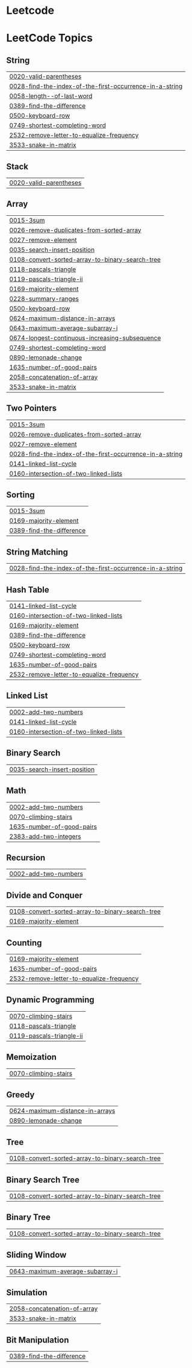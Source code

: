 # Leetcode
<!---LeetCode Topics Start-->
# LeetCode Topics
## String
|  |
| ------- |
| [0020-valid-parentheses](https://github.com/Selam25-30/Leetcode/tree/master/0020-valid-parentheses) |
| [0028-find-the-index-of-the-first-occurrence-in-a-string](https://github.com/Selam25-30/Leetcode/tree/master/0028-find-the-index-of-the-first-occurrence-in-a-string) |
| [0058-length--of-last-word](https://github.com/Selam25-30/Leetcode/tree/master/0058-length-of-last-word) |
| [0389-find-the-difference](https://github.com/Selam25-30/Leetcode/tree/master/0389-find-the-difference) |
| [0500-keyboard-row](https://github.com/Selam25-30/Leetcode/tree/master/0500-keyboard-row) |
| [0749-shortest-completing-word](https://github.com/Selam25-30/Leetcode/tree/master/0749-shortest-completing-word) |
| [2532-remove-letter-to-equalize-frequency](https://github.com/Selam25-30/Leetcode/tree/master/2532-remove-letter-to-equalize-frequency) |
| [3533-snake-in-matrix](https://github.com/Selam25-30/Leetcode/tree/master/3533-snake-in-matrix) |
## Stack
|  |
| ------- |
| [0020-valid-parentheses](https://github.com/Selam25-30/Leetcode/tree/master/0020-valid-parentheses) |
## Array
|  |
| ------- |
| [0015-3sum](https://github.com/Selam25-30/Leetcode/tree/master/0015-3sum) |
| [0026-remove-duplicates-from-sorted-array](https://github.com/Selam25-30/Leetcode/tree/master/0026-remove-duplicates-from-sorted-array) |
| [0027-remove-element](https://github.com/Selam25-30/Leetcode/tree/master/0027-remove-element) |
| [0035-search-insert-position](https://github.com/Selam25-30/Leetcode/tree/master/0035-search-insert-position) |
| [0108-convert-sorted-array-to-binary-search-tree](https://github.com/Selam25-30/Leetcode/tree/master/0108-convert-sorted-array-to-binary-search-tree) |
| [0118-pascals-triangle](https://github.com/Selam25-30/Leetcode/tree/master/0118-pascals-triangle) |
| [0119-pascals-triangle-ii](https://github.com/Selam25-30/Leetcode/tree/master/0119-pascals-triangle-ii) |
| [0169-majority-element](https://github.com/Selam25-30/Leetcode/tree/master/0169-majority-element) |
| [0228-summary-ranges](https://github.com/Selam25-30/Leetcode/tree/master/0228-summary-ranges) |
| [0500-keyboard-row](https://github.com/Selam25-30/Leetcode/tree/master/0500-keyboard-row) |
| [0624-maximum-distance-in-arrays](https://github.com/Selam25-30/Leetcode/tree/master/0624-maximum-distance-in-arrays) |
| [0643-maximum-average-subarray-i](https://github.com/Selam25-30/Leetcode/tree/master/0643-maximum-average-subarray-i) |
| [0674-longest-continuous-increasing-subsequence](https://github.com/Selam25-30/Leetcode/tree/master/0674-longest-continuous-increasing-subsequence) |
| [0749-shortest-completing-word](https://github.com/Selam25-30/Leetcode/tree/master/0749-shortest-completing-word) |
| [0890-lemonade-change](https://github.com/Selam25-30/Leetcode/tree/master/0890-lemonade-change) |
| [1635-number-of-good-pairs](https://github.com/Selam25-30/Leetcode/tree/master/1635-number-of-good-pairs) |
| [2058-concatenation-of-array](https://github.com/Selam25-30/Leetcode/tree/master/2058-concatenation-of-array) |
| [3533-snake-in-matrix](https://github.com/Selam25-30/Leetcode/tree/master/3533-snake-in-matrix) |
## Two Pointers
|  |
| ------- |
| [0015-3sum](https://github.com/Selam25-30/Leetcode/tree/master/0015-3sum) |
| [0026-remove-duplicates-from-sorted-array](https://github.com/Selam25-30/Leetcode/tree/master/0026-remove-duplicates-from-sorted-array) |
| [0027-remove-element](https://github.com/Selam25-30/Leetcode/tree/master/0027-remove-element) |
| [0028-find-the-index-of-the-first-occurrence-in-a-string](https://github.com/Selam25-30/Leetcode/tree/master/0028-find-the-index-of-the-first-occurrence-in-a-string) |
| [0141-linked-list-cycle](https://github.com/Selam25-30/Leetcode/tree/master/0141-linked-list-cycle) |
| [0160-intersection-of-two-linked-lists](https://github.com/Selam25-30/Leetcode/tree/master/0160-intersection-of-two-linked-lists) |
## Sorting
|  |
| ------- |
| [0015-3sum](https://github.com/Selam25-30/Leetcode/tree/master/0015-3sum) |
| [0169-majority-element](https://github.com/Selam25-30/Leetcode/tree/master/0169-majority-element) |
| [0389-find-the-difference](https://github.com/Selam25-30/Leetcode/tree/master/0389-find-the-difference) |
## String Matching
|  |
| ------- |
| [0028-find-the-index-of-the-first-occurrence-in-a-string](https://github.com/Selam25-30/Leetcode/tree/master/0028-find-the-index-of-the-first-occurrence-in-a-string) |
## Hash Table
|  |
| ------- |
| [0141-linked-list-cycle](https://github.com/Selam25-30/Leetcode/tree/master/0141-linked-list-cycle) |
| [0160-intersection-of-two-linked-lists](https://github.com/Selam25-30/Leetcode/tree/master/0160-intersection-of-two-linked-lists) |
| [0169-majority-element](https://github.com/Selam25-30/Leetcode/tree/master/0169-majority-element) |
| [0389-find-the-difference](https://github.com/Selam25-30/Leetcode/tree/master/0389-find-the-difference) |
| [0500-keyboard-row](https://github.com/Selam25-30/Leetcode/tree/master/0500-keyboard-row) |
| [0749-shortest-completing-word](https://github.com/Selam25-30/Leetcode/tree/master/0749-shortest-completing-word) |
| [1635-number-of-good-pairs](https://github.com/Selam25-30/Leetcode/tree/master/1635-number-of-good-pairs) |
| [2532-remove-letter-to-equalize-frequency](https://github.com/Selam25-30/Leetcode/tree/master/2532-remove-letter-to-equalize-frequency) |
## Linked List
|  |
| ------- |
| [0002-add-two-numbers](https://github.com/Selam25-30/Leetcode/tree/master/0002-add-two-numbers) |
| [0141-linked-list-cycle](https://github.com/Selam25-30/Leetcode/tree/master/0141-linked-list-cycle) |
| [0160-intersection-of-two-linked-lists](https://github.com/Selam25-30/Leetcode/tree/master/0160-intersection-of-two-linked-lists) |
## Binary Search
|  |
| ------- |
| [0035-search-insert-position](https://github.com/Selam25-30/Leetcode/tree/master/0035-search-insert-position) |
## Math
|  |
| ------- |
| [0002-add-two-numbers](https://github.com/Selam25-30/Leetcode/tree/master/0002-add-two-numbers) |
| [0070-climbing-stairs](https://github.com/Selam25-30/Leetcode/tree/master/0070-climbing-stairs) |
| [1635-number-of-good-pairs](https://github.com/Selam25-30/Leetcode/tree/master/1635-number-of-good-pairs) |
| [2383-add-two-integers](https://github.com/Selam25-30/Leetcode/tree/master/2383-add-two-integers) |
## Recursion
|  |
| ------- |
| [0002-add-two-numbers](https://github.com/Selam25-30/Leetcode/tree/master/0002-add-two-numbers) |
## Divide and Conquer
|  |
| ------- |
| [0108-convert-sorted-array-to-binary-search-tree](https://github.com/Selam25-30/Leetcode/tree/master/0108-convert-sorted-array-to-binary-search-tree) |
| [0169-majority-element](https://github.com/Selam25-30/Leetcode/tree/master/0169-majority-element) |
## Counting
|  |
| ------- |
| [0169-majority-element](https://github.com/Selam25-30/Leetcode/tree/master/0169-majority-element) |
| [1635-number-of-good-pairs](https://github.com/Selam25-30/Leetcode/tree/master/1635-number-of-good-pairs) |
| [2532-remove-letter-to-equalize-frequency](https://github.com/Selam25-30/Leetcode/tree/master/2532-remove-letter-to-equalize-frequency) |
## Dynamic Programming
|  |
| ------- |
| [0070-climbing-stairs](https://github.com/Selam25-30/Leetcode/tree/master/0070-climbing-stairs) |
| [0118-pascals-triangle](https://github.com/Selam25-30/Leetcode/tree/master/0118-pascals-triangle) |
| [0119-pascals-triangle-ii](https://github.com/Selam25-30/Leetcode/tree/master/0119-pascals-triangle-ii) |
## Memoization
|  |
| ------- |
| [0070-climbing-stairs](https://github.com/Selam25-30/Leetcode/tree/master/0070-climbing-stairs) |
## Greedy
|  |
| ------- |
| [0624-maximum-distance-in-arrays](https://github.com/Selam25-30/Leetcode/tree/master/0624-maximum-distance-in-arrays) |
| [0890-lemonade-change](https://github.com/Selam25-30/Leetcode/tree/master/0890-lemonade-change) |
## Tree
|  |
| ------- |
| [0108-convert-sorted-array-to-binary-search-tree](https://github.com/Selam25-30/Leetcode/tree/master/0108-convert-sorted-array-to-binary-search-tree) |
## Binary Search Tree
|  |
| ------- |
| [0108-convert-sorted-array-to-binary-search-tree](https://github.com/Selam25-30/Leetcode/tree/master/0108-convert-sorted-array-to-binary-search-tree) |
## Binary Tree
|  |
| ------- |
| [0108-convert-sorted-array-to-binary-search-tree](https://github.com/Selam25-30/Leetcode/tree/master/0108-convert-sorted-array-to-binary-search-tree) |
## Sliding Window
|  |
| ------- |
| [0643-maximum-average-subarray-i](https://github.com/Selam25-30/Leetcode/tree/master/0643-maximum-average-subarray-i) |
## Simulation
|  |
| ------- |
| [2058-concatenation-of-array](https://github.com/Selam25-30/Leetcode/tree/master/2058-concatenation-of-array) |
| [3533-snake-in-matrix](https://github.com/Selam25-30/Leetcode/tree/master/3533-snake-in-matrix) |
## Bit Manipulation
|  |
| ------- |
| [0389-find-the-difference](https://github.com/Selam25-30/Leetcode/tree/master/0389-find-the-difference) |
<!---LeetCode Topics End-->
